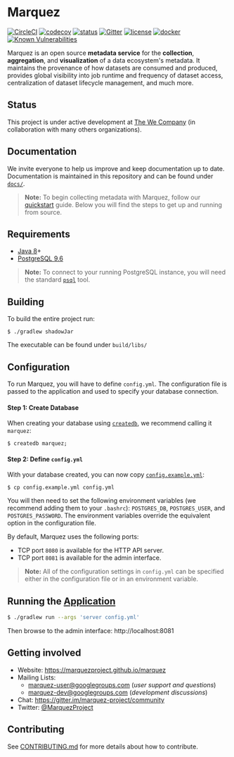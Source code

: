 # Marquez

[![CircleCI](https://circleci.com/gh/MarquezProject/marquez/tree/master.svg?style=shield)](https://circleci.com/gh/MarquezProject/marquez/tree/master) [![codecov](https://codecov.io/gh/MarquezProject/marquez/branch/master/graph/badge.svg)](https://codecov.io/gh/MarquezProject/marquez/branch/master) [![status](https://img.shields.io/badge/status-WIP-yellow.svg)](#status) [![Gitter](https://badges.gitter.im/Join%20Chat.svg)](https://gitter.im/marquez-project/community) [![license](https://img.shields.io/badge/license-Apache_2.0-blue.svg)](https://raw.githubusercontent.com/MarquezProject/marquez/master/LICENSE) [![docker](https://img.shields.io/badge/docker-hub-blue.svg?style=flat)](https://hub.docker.com/r/marquezproject/marquez) [![Known Vulnerabilities](https://snyk.io/test/github/MarquezProject/marquez/badge.svg)](https://snyk.io/test/github/MarquezProject/marquez)

Marquez is an open source **metadata service** for the **collection**, **aggregation**, and **visualization** of a data ecosystem's metadata. It maintains the provenance of how datasets are consumed and produced, provides global visibility into job runtime and frequency of dataset access, centralization of dataset lifecycle management, and much more.

## Status

This project is under active development at [The We Company](https://www.we.co) (in collaboration with many others organizations).

## Documentation

We invite everyone to help us improve and keep documentation up to date. Documentation is maintained in this repository and can be found under [`docs/`](https://github.com/MarquezProject/marquez/tree/master/docs).

> **Note:** To begin collecting metadata with Marquez, follow our [quickstart](https://marquezproject.github.io/marquez/quickstart.html) guide. Below you will find the steps to get up and running from source.

## Requirements

* [Java 8](https://openjdk.java.net/install)+
* [PostgreSQL 9.6](https://www.postgresql.org/download)

> **Note:** To connect to your running PostgreSQL instance, you will need the standard [`psql`](https://www.postgresql.org/docs/9.6/app-psql.html) tool.

## Building

To build the entire project run:

```
$ ./gradlew shadowJar
```
The executable can be found under `build/libs/`

## Configuration

To run Marquez, you will have to define `config.yml`. The configuration file is passed to the application and used to specify your database connection. 

#### Step 1: Create Database

When creating your database using [`createdb`](https://www.postgresql.org/docs/9.6/app-createdb.html), we recommend calling it `marquez`:

```
$ createdb marquez;
```

#### Step 2: Define `config.yml`

With your database created, you can now copy [`config.example.yml`](https://github.com/MarquezProject/marquez/blob/master/config.example.yml):

```
$ cp config.example.yml config.yml
```

You will then need to set the following environment variables (we recommend adding them to your `.bashrc`): `POSTGRES_DB`, `POSTGRES_USER`, and `POSTGRES_PASSWORD`. The environment variables override the equivalent option in the configuration file. 

By default, Marquez uses the following ports:

* TCP port `8080` is available for the HTTP API server.
* TCP port `8081` is available for the admin interface.

> **Note:** All of the configuration settings in `config.yml` can be specified either in the configuration file or in an environment variable.

## Running the [Application](https://github.com/MarquezProject/marquez/blob/master/src/main/java/marquez/MarquezApp.java)

```bash
$ ./gradlew run --args 'server config.yml'
```

Then browse to the admin interface: http://localhost:8081

## Getting involved

* Website: https://marquezproject.github.io/marquez
* Mailing Lists:
  * [marquez-user@googlegroups.com](https://groups.google.com/group/marquez-user) (_user support and questions_)
  * [marquez-dev@googlegroups.com](https://groups.google.com/group/marquez-dev) (_development discussions_)
* Chat: https://gitter.im/marquez-project/community
* Twitter: [@MarquezProject](https://twitter.com/MarquezProject)

## Contributing

See [CONTRIBUTING.md](https://github.com/MarquezProject/marquez/blob/master/CONTRIBUTING.md) for more details about how to contribute.

